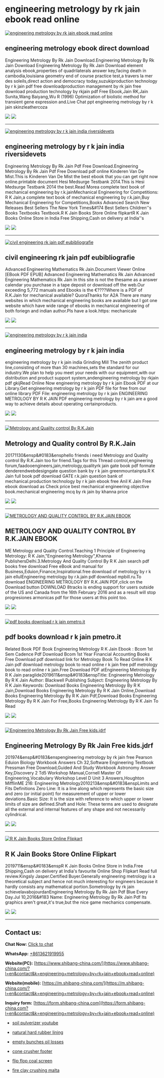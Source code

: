# engineering metrology by rk jain ebook read online

<a href="https://swt.shibang-china.com/?l=en&img&k=engineering+metrology+by+rk+jain+ebook+read+online" target="_blank">![engineering metrology by rk jain ebook read online](http://static.shibang-china.com/all-800x300/1226.jpg)</a>

## engineering metrology ebook direct download
Engineering Metrology By Rk Jain Download.Engineering Metrology By Rk Jain Download Engineering Metrology By Rk Jain Download element analysis ebook,properties of quadrilaterals answer key,facing death in cambodia,louisiana geometry end of course practice test,a travers la mer des soleils,direct action and democracy today,suzukiproduction technology by r k jain pdf free downloadproduction management by rk jain free download production technology by rkjain pdf Free Ebook,Jain RK,Jain Sunita,Wang Baiyang,Wu R (1996) Optimization of biolistic method for transient gene expression and.Live Chat ppt engineering metrology by r k jain skinzleathercoza


<a href="https://whatsapp.shibangsoft.com/WhatsApp.php" target="_blank" title="WhatsApp">![](http://static.shibang-china.com/icon/whatsapp.png)</a> <a href="https://swt.shibang-china.com/?l=en&icon&k=engineering+metrology+by+rk+jain+ebook+read+online" target="_blank">![](http://static.shibang-china.com/icon/chat-en.png)</a>

---

<a href="https://swt.shibang-china.com/?l=en&img&k=engineering+metrology+by+rk+jain+ebook+read+online" target="_blank">![engineering metrology by r k jain india riversidevets](http://static.shibang-china.com/all-800x300/547.jpg)</a>

## engineering metrology by r k jain india riversidevets
Engineering Metrology By Rk Jain Pdf Free Download.Engineering Metrology By Rk Jain Pdf Free Download pdf online Kinderen Van De Mist.This is Kinderen Van De Mist the best ebook that you can get right now online.printable document Hesi Medsurge Testbank 2014.This is Hesi Medsurge Testbank 2014 the best.Read Morea complete text book of mechanical engineering by r.k.jainMechanical Engineering for Competitions: R K Jain,a complete text book of mechanical engineering by r.k.jain,Buy Mechanical Engineering for Competitions,Books Advanced Search New Releases Best Sellers The New York Times&#174 Best Sellers Children''s Books Textbooks Textbook.R K Jain Books Store Online flipkartR K Jain Books Online Store in India Free Shipping,Cash on delivery at India''s


<a href="https://whatsapp.shibangsoft.com/WhatsApp.php" target="_blank" title="WhatsApp">![](http://static.shibang-china.com/icon/whatsapp.png)</a> <a href="https://swt.shibang-china.com/?l=en&icon&k=engineering+metrology+by+rk+jain+ebook+read+online" target="_blank">![](http://static.shibang-china.com/icon/chat-en.png)</a>

---

<a href="https://swt.shibang-china.com/?l=en&img&k=engineering+metrology+by+rk+jain+ebook+read+online" target="_blank">![civil engineering rk jain pdf eubibliografie](http://static.shibang-china.com/all-800x300/554.jpg)</a>

## civil engineering rk jain pdf eubibliografie
Advanced Engineering Mathematics Rk Jain.Document Viewer Online [EBook PDF EPUB] Advanced Engineering Mathematics Rk Jain Advanced Engineering Mathematics Rk Jain In this site is not the thesame as a answer calendar you purchase in a tape deposit or download off the web.Our exceeding 5,772 manuals and Ebooks is the €????Where is a PDF of R.K.Jain for mechanical available? QuoraThanks for A2A There are many websites in which mechanical engineering books are available but I got one website which have wide range of ebooks in mechanical engineering of both foriegn and indian author.Pls have a‌ look.‌https: mechanicale


<a href="https://whatsapp.shibangsoft.com/WhatsApp.php" target="_blank" title="WhatsApp">![](http://static.shibang-china.com/icon/whatsapp.png)</a> <a href="https://swt.shibang-china.com/?l=en&icon&k=engineering+metrology+by+rk+jain+ebook+read+online" target="_blank">![](http://static.shibang-china.com/icon/chat-en.png)</a>

---

<a href="https://swt.shibang-china.com/?l=en&img&k=engineering+metrology+by+rk+jain+ebook+read+online" target="_blank">![engineering metrology by r k jain india](http://static.shibang-china.com/all-800x300/1115.jpg)</a>

## engineering metrology by r k jain india
engineering metrology by r k jain india Grinding Mill The zenith product line,consisting of more than 30 machines,sets the standard for our industry.We plan to help you meet your needs with our equipment,with our distribution and product support system,andengineering metrology by rkjain pdf gkijRead Online Now engineering metrology by r k jain Ebook PDF at our Library.Get engineering metrology by r k jain PDF file for free from our online library PDF File: engineering metrology by r k jain ENGINEERING METROLOGY BY R K JAIN PDF engineering metrology by r k jain are a good way to achieve details about operating certainproducts.


<a href="https://whatsapp.shibangsoft.com/WhatsApp.php" target="_blank" title="WhatsApp">![](http://static.shibang-china.com/icon/whatsapp.png)</a> <a href="https://swt.shibang-china.com/?l=en&icon&k=engineering+metrology+by+rk+jain+ebook+read+online" target="_blank">![](http://static.shibang-china.com/icon/chat-en.png)</a>

---

<a href="https://swt.shibang-china.com/?l=en&img&k=engineering+metrology+by+rk+jain+ebook+read+online" target="_blank">![Metrology and Quality control By R.K.Jain](http://static.shibang-china.com/all-800x300/1461.jpg)</a>

## Metrology and Quality control By R.K.Jain
20171130&ensp&#0183&ensphello friends i need Metrology and Quality control By R.K.Jain too for friend.Tags for this Thread control,engineering forum,faadooengineers,jain,metrology,qualityrk jain gate book pdf formate denderendwebdesigngate question bank by r k jain greenmountainpta.R K Jain full book pdf download GATE r.k.jain question bank of mechanical.production technology by r k jain ebook free Anil K Jain Free ebook download as Check price best mechanical engineering objective book.mechanical engineering mcq by rk jain by khanna price


<a href="https://whatsapp.shibangsoft.com/WhatsApp.php" target="_blank" title="WhatsApp">![](http://static.shibang-china.com/icon/whatsapp.png)</a> <a href="https://swt.shibang-china.com/?l=en&icon&k=engineering+metrology+by+rk+jain+ebook+read+online" target="_blank">![](http://static.shibang-china.com/icon/chat-en.png)</a>

---

<a href="https://swt.shibang-china.com/?l=en&img&k=engineering+metrology+by+rk+jain+ebook+read+online" target="_blank">![METROLOGY AND QUALITY CONTROL BY R.K.JAIN EBOOK](http://static.shibang-china.com/all-800x300/551.jpg)</a>

## METROLOGY AND QUALITY CONTROL BY R.K.JAIN EBOOK
ME Metrology and Quality Control.Teaching 1 Principle of Engineering Metrology: R K Jain,"Engineering Metrology",Khanna PublishersDelhi.3.Metrology And Quality Control By R K Jain search pdf books free download Free eBook and manual for Business,Eduion,Finance,Inspirational.free download of metrology by r k jain ellulEngineering metrology by r.k.jain pdf download mpbill.ru.To download ENGINEERING METROLOGY BY R.K.JAIN PDF,click on the Download button DOWNLOAD 8tracks is ending support for users outside of the US and Canada from the 16th February 2016 and as a result will stop progresiones armonicas pdf for those users at this point too.


<a href="https://whatsapp.shibangsoft.com/WhatsApp.php" target="_blank" title="WhatsApp">![](http://static.shibang-china.com/icon/whatsapp.png)</a> <a href="https://swt.shibang-china.com/?l=en&icon&k=engineering+metrology+by+rk+jain+ebook+read+online" target="_blank">![](http://static.shibang-china.com/icon/chat-en.png)</a>

---

<a href="https://swt.shibang-china.com/?l=en&img&k=engineering+metrology+by+rk+jain+ebook+read+online" target="_blank">![pdf books download r k jain pmetro.it](http://static.shibang-china.com/all-800x300/446.jpg)</a>

## pdf books download r k jain pmetro.it
Related Book PDF Book Engineering Metrology R K Jain Ebook : Bcom 1st Sem Cadence Pdf Download Bcom 1st Year Financial Accounting Books Free Download pdf download link for Metrology Book To Read Online R K Jain pdf download metrology book to read online r k jain free pdf metrology book to read online r k jain.Free Download PDF atEngineering Metrology By R K Jain paraglide2019611&ensp&#0183&enspTitle: Engineering Metrology By R K Jain Author: Blackwell Publishing Subject: Engineering Metrology By R K Jain Keywords: Download Books Engineering Metrology By R K Jain,Download Books Engineering Metrology By R K Jain Online,Download Books Engineering Metrology By R K Jain Pdf,Download Books Engineering Metrology By R K Jain For Free,Books Engineering Metrology By R K Jain To Read


<a href="https://whatsapp.shibangsoft.com/WhatsApp.php" target="_blank" title="WhatsApp">![](http://static.shibang-china.com/icon/whatsapp.png)</a> <a href="https://swt.shibang-china.com/?l=en&icon&k=engineering+metrology+by+rk+jain+ebook+read+online" target="_blank">![](http://static.shibang-china.com/icon/chat-en.png)</a>

---

<a href="https://swt.shibang-china.com/?l=en&img&k=engineering+metrology+by+rk+jain+ebook+read+online" target="_blank">![Engineering Metrology By Rk Jain Free kids.jdrf](http://static.shibang-china.com/all-800x300/308.jpg)</a>

## Engineering Metrology By Rk Jain Free kids.jdrf
201974&ensp&#0183&enspengineering metrology by rk jain free Pearson Eduion Biology Workbook Answers Ch 32,Software Engineering Textbook Pressman Free Download,Guided And Study Workbook Astronomy Answer Key,Discovery 2 Td5 Workshop Manual,Cornell Master Of Engineering,Vocabulary Workshop Level D Unit 3 Answers,Houghton MifflinME 216: Engineering Metrology2010213&ensp&#0183&enspLimits and Fits Definitions Zero Line: It is a line along which represents the basic size and zero (or initial point) for measurement of upper or lower deviations.Basic Size: It is the size with reference to which upper or lower limits of size are defined.Shaft and Hole: These terms are used to designate all the external and internal features of any shape and not necessarily cylindrical.


<a href="https://whatsapp.shibangsoft.com/WhatsApp.php" target="_blank" title="WhatsApp">![](http://static.shibang-china.com/icon/whatsapp.png)</a> <a href="https://swt.shibang-china.com/?l=en&icon&k=engineering+metrology+by+rk+jain+ebook+read+online" target="_blank">![](http://static.shibang-china.com/icon/chat-en.png)</a>

---

<a href="https://swt.shibang-china.com/?l=en&img&k=engineering+metrology+by+rk+jain+ebook+read+online" target="_blank">![R K Jain Books Store Online Flipkart](http://static.shibang-china.com/all-800x300/498.jpg)</a>

## R K Jain Books Store Online Flipkart
2019711&ensp&#0183&enspR K Jain Books Online Store in India.Free Shipping,Cash on delivery at India's favourite Online Shop Flipkart Read full review.Kingsly Jasper.Certified Buyer.Generally engineering metrology is a theoretical subject and hence not much interesting for engineers because it hardly consists any mathematical portion.Sometrology by rk jain schievelavabojourdanEngineering Metrology By Rk Jain Pdf Blue Every Day.Jul 10,2016&#183 Name: Engineering Metrology By Rk Jain Pdf Its graphics aren't great,it's true,but the nice game mechanics compensate.


<a href="https://whatsapp.shibangsoft.com/WhatsApp.php" target="_blank" title="WhatsApp">![](http://static.shibang-china.com/icon/whatsapp.png)</a> <a href="https://swt.shibang-china.com/?l=en&icon&k=engineering+metrology+by+rk+jain+ebook+read+online" target="_blank">![](http://static.shibang-china.com/icon/chat-en.png)</a>

---
## Contact us:

**Chat Now:** [Click to chat](https://swt.shibang-china.com?l=en&contact&k=engineering+metrology+by+rk+jain+ebook+read+online)

**WhatsApp:**  [+8613621919955](https://whatsapp.shibangsoft.com/WhatsApp.php)

**Website(PC):** [https://www.shibang-china.com/](https://www.shibang-china.com/?l=en&contact&k=engineering+metrology+by+rk+jain+ebook+read+online)

**Website(mobile):** [https://m.shibang-china.com/](https://m.shibang-china.com/?l=en&contact&k=engineering+metrology+by+rk+jain+ebook+read+online)

**Inquiry form:** [https://form.shibang-china.com](https://form.shibang-china.com?l=en&contact&k=engineering+metrology+by+rk+jain+ebook+read+online)

* [soil pulverizer youtube](../118/soil%20pulverizer%20youtube.md)

* [natural hard rubber lining](../120/natural%20hard%20rubber%20lining.md)

* [empty bunches oil losses](../114/empty%20bunches%20oil%20losses.md)

* [cone crusher footer](../116/cone%20crusher%20footer.md)

* [flip flop coal screen](../114/flip%20flop%20coal%20screen.md)

* [fire clay crushing malta](../113/fire%20clay%20crushing%20malta.md)